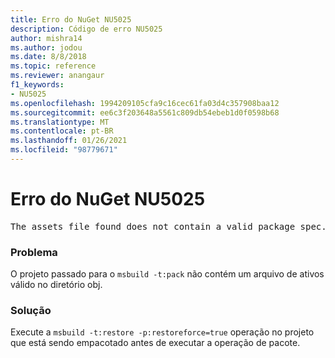 ```yaml
---
title: Erro do NuGet NU5025
description: Código de erro NU5025
author: mishra14
ms.author: jodou
ms.date: 8/8/2018
ms.topic: reference
ms.reviewer: anangaur
f1_keywords:
- NU5025
ms.openlocfilehash: 1994209105cfa9c16cec61fa03d4c357908baa12
ms.sourcegitcommit: ee6c3f203648a5561c809db54ebeb1d0f0598b68
ms.translationtype: MT
ms.contentlocale: pt-BR
ms.lasthandoff: 01/26/2021
ms.locfileid: "98779671"
---
```

# <a name="nuget-error-nu5025"></a>Erro do NuGet NU5025
<pre>The assets file found does not contain a valid package spec. Try restoring the project again. The location of the assets file is F:\project\obj\project.assets.json.</pre>

### <a name="issue"></a>Problema

O projeto passado para o `msbuild -t:pack` não contém um arquivo de ativos válido no diretório obj.


### <a name="solution"></a>Solução

Execute a `msbuild -t:restore -p:restoreforce=true` operação no projeto que está sendo empacotado antes de executar a operação de pacote.

